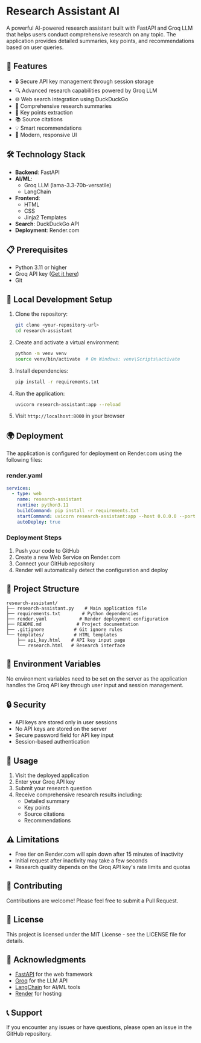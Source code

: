 # Research Assistant AI

A powerful AI-powered research assistant built with FastAPI and Groq LLM that helps users conduct comprehensive research on any topic. The application provides detailed summaries, key points, and recommendations based on user queries.

## 🌟 Features

- 🔒 Secure API key management through session storage
- 🔍 Advanced research capabilities powered by Groq LLM
- 🌐 Web search integration using DuckDuckGo
- 📝 Comprehensive research summaries
- 🎯 Key points extraction
- 📚 Source citations
- 💡 Smart recommendations
- 🎨 Modern, responsive UI

## 🛠️ Technology Stack

- **Backend**: FastAPI
- **AI/ML**: 
  - Groq LLM (lama-3.3-70b-versatile)
  - LangChain
- **Frontend**: 
  - HTML
  - CSS
  - Jinja2 Templates
- **Search**: DuckDuckGo API
- **Deployment**: Render.com

## 📋 Prerequisites

- Python 3.11 or higher
- Groq API key ([Get it here](https://console.groq.com))
- Git

## 🚀 Local Development Setup

1. Clone the repository:
   ```bash
   git clone <your-repository-url>
   cd research-assistant
   ```

2. Create and activate a virtual environment:
   ```bash
   python -m venv venv
   source venv/bin/activate  # On Windows: venv\Scripts\activate
   ```

3. Install dependencies:
   ```bash
   pip install -r requirements.txt
   ```

4. Run the application:
   ```bash
   uvicorn research-assistant:app --reload
   ```

5. Visit `http://localhost:8000` in your browser

## 🌍 Deployment

The application is configured for deployment on Render.com using the following files:

### render.yaml
```yaml
services:
  - type: web
    name: research-assistant
    runtime: python3.11
    buildCommand: pip install -r requirements.txt
    startCommand: uvicorn research-assistant:app --host 0.0.0.0 --port $PORT
    autoDeploy: true
```

### Deployment Steps

1. Push your code to GitHub
2. Create a new Web Service on Render.com
3. Connect your GitHub repository
4. Render will automatically detect the configuration and deploy

## 📁 Project Structure

```
research-assistant/
├── research-assistant.py    # Main application file
├── requirements.txt        # Python dependencies
├── render.yaml            # Render deployment configuration
├── README.md             # Project documentation
├── .gitignore           # Git ignore rules
└── templates/           # HTML templates
    ├── api_key.html    # API key input page
    └── research.html   # Research interface
```

## 🔑 Environment Variables

No environment variables need to be set on the server as the application handles the Groq API key through user input and session management.

## 🔒 Security

- API keys are stored only in user sessions
- No API keys are stored on the server
- Secure password field for API key input
- Session-based authentication

## 🚦 Usage

1. Visit the deployed application
2. Enter your Groq API key
3. Submit your research question
4. Receive comprehensive research results including:
   - Detailed summary
   - Key points
   - Source citations
   - Recommendations

## ⚠️ Limitations

- Free tier on Render.com will spin down after 15 minutes of inactivity
- Initial request after inactivity may take a few seconds
- Research quality depends on the Groq API key's rate limits and quotas

## 🤝 Contributing

Contributions are welcome! Please feel free to submit a Pull Request.

## 📄 License

This project is licensed under the MIT License - see the LICENSE file for details.

## 🙏 Acknowledgments

- [FastAPI](https://fastapi.tiangolo.com/) for the web framework
- [Groq](https://groq.com/) for the LLM API
- [LangChain](https://python.langchain.com/) for AI/ML tools
- [Render](https://render.com/) for hosting

## 📞 Support

If you encounter any issues or have questions, please open an issue in the GitHub repository.
